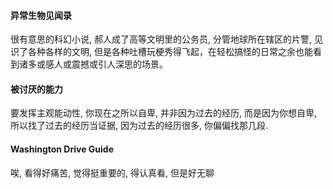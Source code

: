 #### 异常生物见闻录
很有意思的科幻小说, 郝人成了高等文明里的公务员, 分管地球所在辖区的片警, 见识了各种各样的文明, 但是各种吐槽玩梗秀得飞起，在轻松搞怪的日常之余也能看到诸多或感人或震撼或引人深思的场景。

#### 被讨厌的能力
要发挥主观能动性, 你现在之所以自卑, 并非因为过去的经历, 而是因为你想自卑, 所以找了过去的经历当证据, 因为过去的经历很多, 你偏偏找那几段.


#### Washington Drive Guide
唉, 看得好痛苦, 觉得挺重要的, 得认真看, 但是好无聊 
